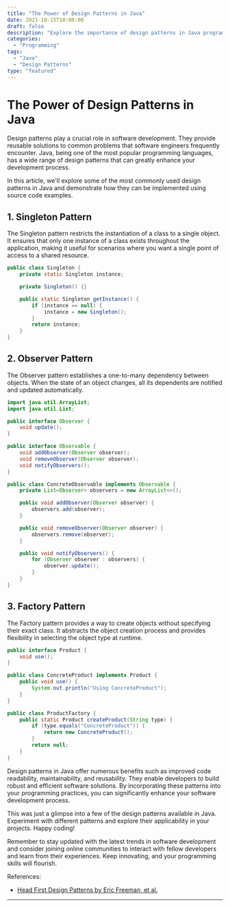 ```yaml
---
title: "The Power of Design Patterns in Java"
date: 2021-10-15T10:00:00
draft: false
description: "Explore the importance of design patterns in Java programming and how they can improve your software development process."
categories:
  - "Programming"
tags:
  - "Java"
  - "Design Patterns"
type: "featured"
---
```


# The Power of Design Patterns in Java

Design patterns play a crucial role in software development. They provide reusable solutions to common problems that software engineers frequently encounter. Java, being one of the most popular programming languages, has a wide range of design patterns that can greatly enhance your development process.

In this article, we'll explore some of the most commonly used design patterns in Java and demonstrate how they can be implemented using source code examples.

## 1. Singleton Pattern

The Singleton pattern restricts the instantiation of a class to a single object. It ensures that only one instance of a class exists throughout the application, making it useful for scenarios where you want a single point of access to a shared resource.

```java
public class Singleton {
    private static Singleton instance;

    private Singleton() {}

    public static Singleton getInstance() {
        if (instance == null) {
            instance = new Singleton();
        }
        return instance;
    }
}
```

## 2. Observer Pattern

The Observer pattern establishes a one-to-many dependency between objects. When the state of an object changes, all its dependents are notified and updated automatically.

```java
import java.util.ArrayList;
import java.util.List;

public interface Observer {
    void update();
}

public interface Observable {
    void addObserver(Observer observer);
    void removeObserver(Observer observer);
    void notifyObservers();
}

public class ConcreteObservable implements Observable {
    private List<Observer> observers = new ArrayList<>();

    public void addObserver(Observer observer) {
        observers.add(observer);
    }

    public void removeObserver(Observer observer) {
        observers.remove(observer);
    }

    public void notifyObservers() {
        for (Observer observer : observers) {
            observer.update();
        }
    }
}
```

## 3. Factory Pattern

The Factory pattern provides a way to create objects without specifying their exact class. It abstracts the object creation process and provides flexibility in selecting the object type at runtime.

```java
public interface Product {
    void use();
}

public class ConcreteProduct implements Product {
    public void use() {
        System.out.println("Using ConcreteProduct");
    }
}

public class ProductFactory {
    public static Product createProduct(String type) {
        if (type.equals("ConcreteProduct")) {
            return new ConcreteProduct();
        }
        return null;
    }
}
```

Design patterns in Java offer numerous benefits such as improved code readability, maintainability, and reusability. They enable developers to build robust and efficient software solutions. By incorporating these patterns into your programming practices, you can significantly enhance your software development process.

This was just a glimpse into a few of the design patterns available in Java. Experiment with different patterns and explore their applicability in your projects. Happy coding!

Remember to stay updated with the latest trends in software development and consider joining online communities to interact with fellow developers and learn from their experiences. Keep innovating, and your programming skills will flourish.

References:
- [Head First Design Patterns by Eric Freeman, et al.](https://www.amazon.com/Head-First-Design-Patterns-Brain-Friendly/dp/0596007124)

---

